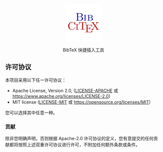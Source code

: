 <div align=center>
<img src="assets/transparent_logo.png" width="120" alt="BibCiTeX">
<p align="center">
BibTeX 快捷插入工具
</p>
</div>


## 许可协议

本项目采用以下任一许可协议：

 * Apache License, Version 2.0, ([LICENSE-APACHE](LICENSE-APACHE) 或 https://www.apache.org/licenses/LICENSE-2.0)
 * MIT license ([LICENSE-MIT](LICENSE-MIT) 或 https://opensource.org/licenses/MIT)

您可以选择其中任意一种。

### 贡献

除非您明确声明，否则根据 Apache-2.0 许可协议的定义，您有意提交的任何贡献都将按照上述双重许可协议进行许可，不附加任何额外条款或条件。
